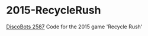2015-RecycleRush
================

[DiscoBots 2587](http://2015.discobots.org/) Code for the 2015 game 'Recycle Rush'

<!--
	Friendly hello from your friends at Owatonna!
	You guys are doing great!
-->
